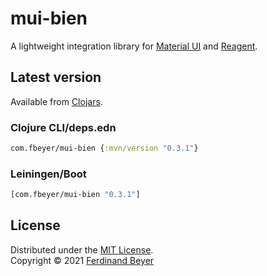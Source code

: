 # mui-bien

A lightweight integration library for [Material UI][mui] and [Reagent][reagent].

## Latest version

Available from [Clojars][clojars].

### Clojure CLI/deps.edn

```clojure
com.fbeyer/mui-bien {:mvn/version "0.3.1"}
```

### Leiningen/Boot

```clojure
[com.fbeyer/mui-bien "0.3.1"]
```

## License

Distributed under the [MIT License].  
Copyright &copy; 2021 [Ferdinand Beyer]

[mui]: https://material-ui.com/
[reagent]: https://reagent-project.github.io/
[clojars]: https://clojars.org/com.fbeyer/mui-bien

[Ferdinand Beyer]: https://fbeyer.com
[MIT License]: https://opensource.org/licenses/MIT
